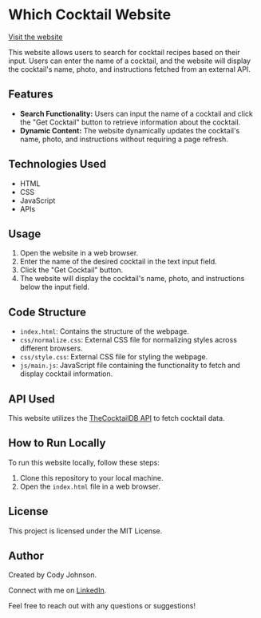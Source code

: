 # Which Cocktail Website

[Visit the website](https://johnson-cody-cocktaildb.netlify.app/)

This website allows users to search for cocktail recipes based on their input. Users can enter the name of a cocktail, and the website will display the cocktail's name, photo, and instructions fetched from an external API.

## Features

- **Search Functionality:** Users can input the name of a cocktail and click the "Get Cocktail" button to retrieve information about the cocktail.
- **Dynamic Content:** The website dynamically updates the cocktail's name, photo, and instructions without requiring a page refresh.

## Technologies Used

- HTML
- CSS
- JavaScript
- APIs

## Usage

1. Open the website in a web browser.
2. Enter the name of the desired cocktail in the text input field.
3. Click the "Get Cocktail" button.
4. The website will display the cocktail's name, photo, and instructions below the input field.

## Code Structure

- `index.html`: Contains the structure of the webpage.
- `css/normalize.css`: External CSS file for normalizing styles across different browsers.
- `css/style.css`: External CSS file for styling the webpage.
- `js/main.js`: JavaScript file containing the functionality to fetch and display cocktail information.

## API Used

This website utilizes the [TheCocktailDB API](https://www.thecocktaildb.com/api.php) to fetch cocktail data.

## How to Run Locally

To run this website locally, follow these steps:

1. Clone this repository to your local machine.
2. Open the `index.html` file in a web browser.

## License

This project is licensed under the MIT License.

## Author

Created by Cody Johnson.

Connect with me on [LinkedIn](https://www.linkedin.com/in/cody-johnson-92460b124/).

Feel free to reach out with any questions or suggestions!
